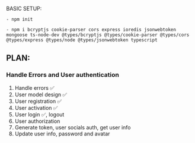 BASIC SETUP:
    
    - npm init

    - npm i bcryptjs cookie-parser cors express ioredis jsonwebtoken mongoose ts-node-dev @types/bcryptjs @types/cookie-parser @types/cors @types/express @types/node @types/jsonwebtoken typescript


## PLAN:     
### Handle Errors and User authentication
1. Handle errors ✅
2. User model design ✅
3. User registration ✅
4. User activation ✅
5. User login ✅, logout
6. User authorization
7. Generate token, user socials auth, get user info
8. Update user info, password and avatar 